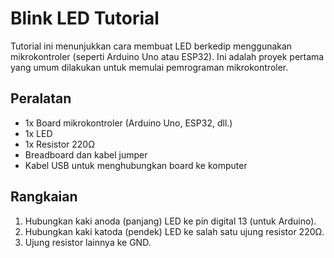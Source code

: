 # Blink LED Tutorial

Tutorial ini menunjukkan cara membuat LED berkedip menggunakan mikrokontroler (seperti Arduino Uno atau ESP32). Ini adalah proyek pertama yang umum dilakukan untuk memulai pemrograman mikrokontroler.

## Peralatan

- 1x Board mikrokontroler (Arduino Uno, ESP32, dll.)
- 1x LED
- 1x Resistor 220Ω
- Breadboard dan kabel jumper
- Kabel USB untuk menghubungkan board ke komputer

## Rangkaian

1. Hubungkan kaki anoda (panjang) LED ke pin digital 13 (untuk Arduino).
2. Hubungkan kaki katoda (pendek) LED ke salah satu ujung resistor 220Ω.
3. Ujung resistor lainnya ke GND.
